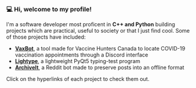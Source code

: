 ### 💻 Hi, welcome to my profile!

I'm a software developer most proficent in **C++ and Python** building projects which are practical, useful to society or that I just find cool. Some of those projects have included:

- [**VaxBot**](https://github.com/Vaccine-Hunters-Canada/VaxFinder-Discord), a tool made for Vaccine Hunters Canada to locate COVID-19 vaccination appointments through a Discord interface
- [**Lightype**](https://github.com/jman005/lighttype), a lightweight PyQt5 typing-test program 
- [**ArchiveIt**](https://github.com/jman005/ArchiveIt), a Reddit bot made to preserve posts into an offline format

Click on the hyperlinks of each project to check them out.

<!--
**jman005/jman005** is a ✨ _special_ ✨ repository because its `README.md` (this file) appears on your GitHub profile.

Here are some ideas to get you started:

- 🔭 I’m currently working on ...
- 🌱 I’m currently learning ...
- 👯 I’m looking to collaborate on ...
- 🤔 I’m looking for help with ...
- 💬 Ask me about ...
- 📫 How to reach me: ...
- 😄 Pronouns: ...
- ⚡ Fun fact: ...
-->
